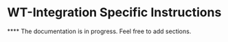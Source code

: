 # WT-Integration Specific Instructions
**** The documentation is in progress. Feel free to add sections. 
